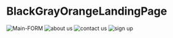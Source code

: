 # BlackGrayOrangeLandingPage
![Main-FORM](https://github.com/user-attachments/assets/1cc8ca50-3ea4-493e-8be7-3acd2f2e958f)
![about us](https://github.com/user-attachments/assets/4b46cd5b-1522-42b9-a9d1-50e7ffd93896)
![contact us](https://github.com/user-attachments/assets/8940cbae-ac5a-4968-b8ed-070c43a40639)
![sign up](https://github.com/user-attachments/assets/1c9d50ac-bcc4-4a7f-953e-84742e10d8c2)